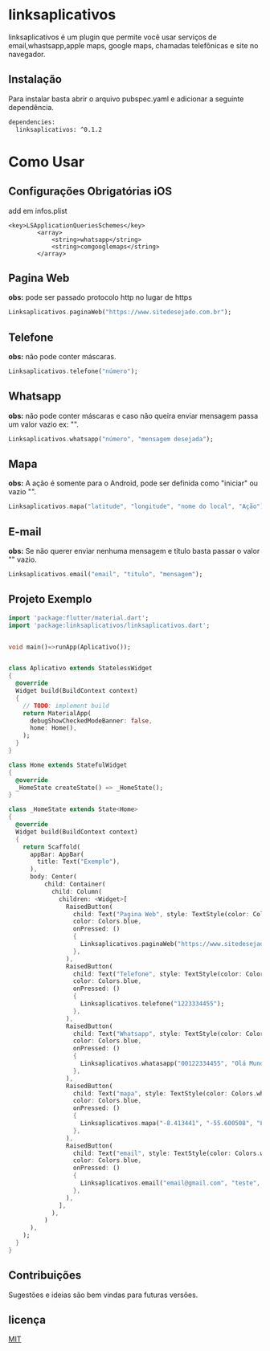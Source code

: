 # linksaplicativos

linksaplicativos é um plugin que permite você usar serviços de email,whastsapp,apple maps, google maps, chamadas telefônicas e site no navegador.

## Instalação

Para instalar basta abrir o arquivo pubspec.yaml e adicionar a seguinte dependência.

```bash
dependencies:
  linksaplicativos: ^0.1.2
```

# Como Usar

## Configurações Obrigatórias iOS

add em infos.plist

````
<key>LSApplicationQueriesSchemes</key>
        <array>
            <string>whatsapp</string>
            <string>comgooglemaps</string>
        </array>
````
## Pagina Web

**obs:** pode ser passado protocolo http no lugar de https

```Dart
Linksaplicativos.paginaWeb("https://www.sitedesejado.com.br");
```

## Telefone

**obs:** não pode conter máscaras.  


```Dart
Linksaplicativos.telefone("número");
```

## Whatsapp

**obs:** não pode conter máscaras e caso não queira enviar mensagem passa um valor vazio ex: "".  


```Dart
Linksaplicativos.whatsapp("número", "mensagem desejada");

````

## Mapa
 
**obs:** A ação é somente para o Android, pode ser definida como "iniciar" ou vazio "".
```Dart
Linksaplicativos.mapa("latitude", "longitude", "nome do local", "Ação");
````

## E-mail
 
**obs:** Se não querer enviar nenhuma mensagem e título basta passar o valor "" vazio.
```Dart
Linksaplicativos.email("email", "titulo", "mensagem");
````

## Projeto Exemplo

```Dart
import 'package:flutter/material.dart';
import 'package:linksaplicativos/linksaplicativos.dart';


void main()=>runApp(Aplicativo());


class Aplicativo extends StatelessWidget
{
  @override
  Widget build(BuildContext context)
  {
    // TODO: implement build
    return MaterialApp(
      debugShowCheckedModeBanner: false,
      home: Home(),
    );
  }
}

class Home extends StatefulWidget
{
  @override
  _HomeState createState() => _HomeState();
}

class _HomeState extends State<Home>
{
  @override
  Widget build(BuildContext context)
  {
    return Scaffold(
      appBar: AppBar(
        title: Text("Exemplo"),
      ),
      body: Center(
          child: Container(
            child: Column(
              children: <Widget>[
                RaisedButton(
                  child: Text("Pagina Web", style: TextStyle(color: Colors.white)),
                  color: Colors.blue,
                  onPressed: ()
                  {
                    Linksaplicativos.paginaWeb("https://www.sitedesejado.com.br");
                  },
                ),
                RaisedButton(
                  child: Text("Telefone", style: TextStyle(color: Colors.white)),
                  color: Colors.blue,
                  onPressed: ()
                  {
                    Linksaplicativos.telefone("1223334455");
                  },
                ),
                RaisedButton(
                  child: Text("Whatsapp", style: TextStyle(color: Colors.white)),
                  color: Colors.blue,
                  onPressed: ()
                  {
                    Linksaplicativos.whatasapp("00122334455", "Olá Mundo");
                  },
                ),
                RaisedButton(
                  child: Text("mapa", style: TextStyle(color: Colors.white)),
                  color: Colors.blue,
                  onPressed: ()
                  {
                    Linksaplicativos.mapa("-8.413441", "-55.600508", "Local Name", "iniciar");
                  },
                ),
                RaisedButton(
                  child: Text("email", style: TextStyle(color: Colors.white)),
                  color: Colors.blue,
                  onPressed: ()
                  {
                    Linksaplicativos.email("email@gmail.com", "teste", "Olá Mundo");
                  },
                ),
              ],
            ),
          )
      ),
    );
  }
}
```

## Contribuições
Sugestões e ideias são bem vindas para futuras versões.

## licença
[MIT](https://github.com/cortezvinicius/links_aplicativos/blob/master/LICENSE)
